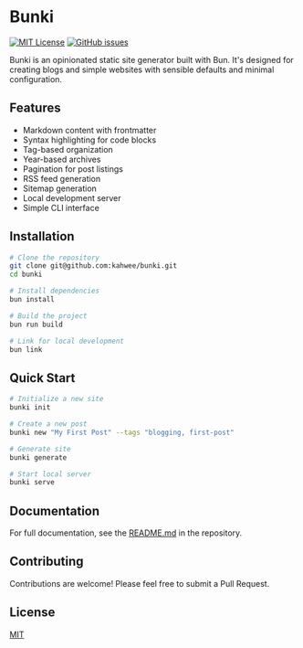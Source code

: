 # Bunki

[![MIT License](https://img.shields.io/github/license/kahwee/bunki)](https://github.com/kahwee/bunki/blob/main/LICENSE)
[![GitHub issues](https://img.shields.io/github/issues/kahwee/bunki)](https://github.com/kahwee/bunki/issues)

Bunki is an opinionated static site generator built with Bun. It's designed for creating blogs and simple websites with sensible defaults and minimal configuration.

## Features

- Markdown content with frontmatter
- Syntax highlighting for code blocks
- Tag-based organization
- Year-based archives
- Pagination for post listings
- RSS feed generation
- Sitemap generation
- Local development server
- Simple CLI interface

## Installation

```bash
# Clone the repository
git clone git@github.com:kahwee/bunki.git
cd bunki

# Install dependencies
bun install

# Build the project
bun run build

# Link for local development
bun link
```

## Quick Start

```bash
# Initialize a new site
bunki init

# Create a new post
bunki new "My First Post" --tags "blogging, first-post"

# Generate site
bunki generate

# Start local server
bunki serve
```

## Documentation

For full documentation, see the [README.md](https://github.com/kahwee/bunki/blob/main/README.md) in the repository.

## Contributing

Contributions are welcome! Please feel free to submit a Pull Request.

## License

[MIT](https://github.com/kahwee/bunki/blob/main/LICENSE)
